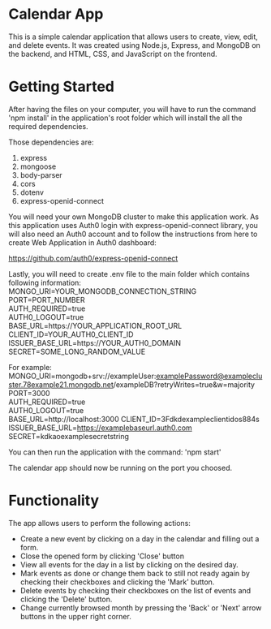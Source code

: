 # Calendar App
This is a simple calendar application that allows users to create, view, edit, and delete events. It was created using Node.js, Express, and MongoDB on the backend, and HTML, CSS, and JavaScript on the frontend.

# Getting Started
After having the files on your computer,
you will have to run the command 'npm install' in the application's root folder which will install the all the required dependencies.

Those dependencies are:
1. express
2. mongoose
3. body-parser
4. cors
5. dotenv
6. express-openid-connect

You will need your own MongoDB cluster to make this application work.
As this application uses Auth0 login with express-openid-connect library, you will also need an Auth0 account and to follow the instructions from here to create Web Application in Auth0 dashboard:

https://github.com/auth0/express-openid-connect

Lastly, you will need to create .env file to the main folder which contains following information:   
MONGO_URI=YOUR_MONGODB_CONNECTION_STRING     
PORT=PORT_NUMBER     
AUTH_REQUIRED=true      
AUTH0_LOGOUT=true     
BASE_URL=https://YOUR_APPLICATION_ROOT_URL         
CLIENT_ID=YOUR_AUTH0_CLIENT_ID             
ISSUER_BASE_URL=https://YOUR_AUTH0_DOMAIN           
SECRET=SOME_LONG_RANDOM_VALUE           

For example:   
MONGO_URI=mongodb+srv://exampleUser:examplePassword@examplecluster.78example21.mongodb.net/exampleDB?retryWrites=true&w=majority   
PORT=3000    
AUTH_REQUIRED=true    
AUTH0_LOGOUT=true      
BASE_URL=http://localhost:3000
CLIENT_ID=3Fdkdexampleclientidos884s    
ISSUER_BASE_URL=https://examplebaseurl.auth0.com
SECRET=kdkaoexamplesecretstring

You can then run the application with the command: 'npm start'

The calendar app should now be running on the port you choosed.

# Functionality

The app allows users to perform the following actions:

* Create a new event by clicking on a day in the calendar and filling out a form.
* Close the opened form by clicking 'Close' button
* View all events for the day in a list by clicking on the desired day.
* Mark events as done or change them back to still not ready again by checking their checkboxes and clicking the 'Mark' button.
* Delete events by checking their checkboxes on the list of events and clicking the 'Delete' button.
* Change currently browsed month by pressing the 'Back' or 'Next' arrow buttons in the upper right corner.
